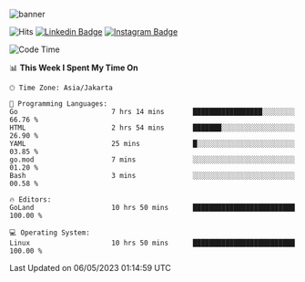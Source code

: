 ![banner](https://readme-typing-svg.herokuapp.com/?lines=Hello,+There!+👋;This+is+ryanbekhen....;Nice+to+meet+you!&center=false)

![Hits](https://hits.seeyoufarm.com/api/count/incr/badge.svg?url=https%3A%2F%2Fgithub.com%2Fryanbekhen%2Fhit-counter&count_bg=%2379C83D&title_bg=%23555555&icon=github.svg&icon_color=%23E7E7E7&title=Provile+views&edge_flat=true)
[![Linkedin Badge](https://img.shields.io/badge/-LinkedIn-0e76a8?style=flat-square&logo=Linkedin&logoColor=white)](https://linkedin.com/in/ryanbekhen)
[![Instagram Badge](https://img.shields.io/badge/-Instagram-e4405f?style=flat-square&logo=Instagram&logoColor=white)](https://instagram.com/ryanbekhen.dev/)

<!--START_SECTION:waka-->
![Code Time](http://img.shields.io/badge/Code%20Time-257%20hrs%2046%20mins-blue)

📊 **This Week I Spent My Time On** 

```text
🕑︎ Time Zone: Asia/Jakarta

💬 Programming Languages: 
Go                       7 hrs 14 mins       █████████████████░░░░░░░░   66.76 % 
HTML                     2 hrs 54 mins       ███████░░░░░░░░░░░░░░░░░░   26.90 % 
YAML                     25 mins             █░░░░░░░░░░░░░░░░░░░░░░░░   03.85 % 
go.mod                   7 mins              ░░░░░░░░░░░░░░░░░░░░░░░░░   01.20 % 
Bash                     3 mins              ░░░░░░░░░░░░░░░░░░░░░░░░░   00.58 % 

🔥 Editors: 
GoLand                   10 hrs 50 mins      █████████████████████████   100.00 % 

💻 Operating System: 
Linux                    10 hrs 50 mins      █████████████████████████   100.00 % 
```


 Last Updated on 06/05/2023 01:14:59 UTC
<!--END_SECTION:waka-->
